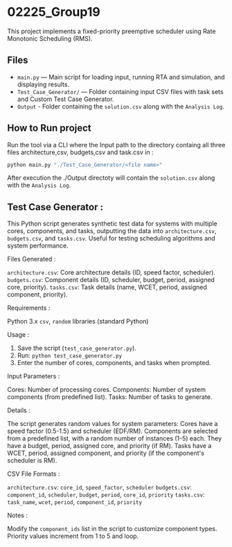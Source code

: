 # 02225_Group19

This project implements a fixed-priority preemptive scheduler using Rate Monotonic Scheduling (RMS).

## Files

- `main.py` — Main script for loading input, running RTA and simulation, and displaying results.
- `Test_Case_Generator/` — Folder containing input CSV files with task sets and Custom Test Case Generator.
- `Output` - Folder containing the  `solution.csv` along with the `Analysis Log`.



## How to Run project


Run the tool via a CLI where the Input path to the directory containg all three files architecture,csv, budgets,csv and task.csv in :

```bash
python main.py "./Test_Case_Generator/<file name>"
```

After execution the ./Output directoty will contain the `solution.csv` along with the `Analysis Log`.

## Test Case Generator :

This Python script generates synthetic test data for systems with multiple cores, components, and tasks, outputting the data into `architecture.csv`, `budgets.csv`, and `tasks.csv`. Useful for testing scheduling algorithms and system performance.

Files Generated :

  `architecture.csv`: Core architecture details (ID, speed factor, scheduler).
  `budgets.csv`: Component details (ID, scheduler, budget, period, assigned core, priority).
  `tasks.csv`: Task details (name, WCET, period, assigned component, priority).

Requirements :

  Python 3.x
 `csv`, `random` libraries (standard Python)

Usage :

1.  Save the script (`test_case_generator.py`).
2.  Run: `python test_case_generator.py`
3.  Enter the number of cores, components, and tasks when prompted.

Input Parameters :

  Cores: Number of processing cores.
  Components: Number of system components (from predefined list).
  Tasks: Number of tasks to generate.

Details :

The script generates random values for system parameters:
  Cores have a speed factor (0.5-1.5) and scheduler (EDF/RM).
  Components are selected from a predefined list, with a random number of instances (1-5) each. They have a budget, period, assigned core, and priority (if RM).
  Tasks have a WCET, period, assigned component, and priority (if the component's scheduler is RM).

CSV File Formats :

  `architecture.csv`: `core_id`, `speed_factor`, `scheduler`
  `budgets.csv`: `component_id`, `scheduler`, `budget`, `period`, `core_id`, `priority`
  `tasks.csv`: `task_name`, `wcet`, `period`, `component_id`, `priority`

Notes :

  Modify the `component_ids` list in the script to customize component types.
  Priority values increment from 1 to 5 and loop.
